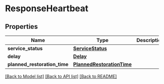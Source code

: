 # ResponseHeartbeat

## Properties
Name | Type | Description | Notes
------------ | ------------- | ------------- | -------------
**service_status** | [**ServiceStatus**](ServiceStatus.md) |  | 
**delay** | [**Delay**](Delay.md) |  | [optional] 
**planned_restoration_time** | [**PlannedRestorationTime**](PlannedRestorationTime.md) |  | [optional] 

[[Back to Model list]](../README.md#documentation-for-models) [[Back to API list]](../README.md#documentation-for-api-endpoints) [[Back to README]](../README.md)

